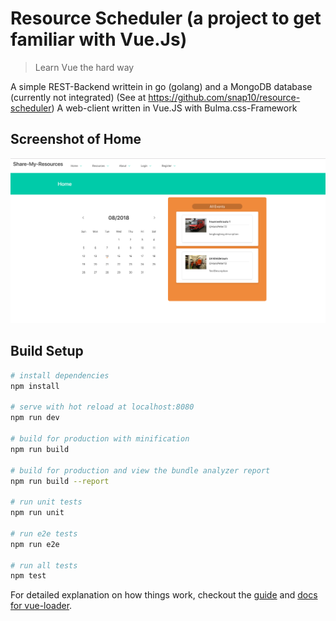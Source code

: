 # Resource Scheduler (a project to get familiar with Vue.Js)
> Learn Vue the hard way

A simple REST-Backend writtein in go (golang) and a MongoDB database (currently not integrated) (See at https://github.com/snap10/resource-scheduler)
A web-client written in Vue.JS with Bulma.css-Framework

## Screenshot of Home

![Screenshot of Home](screenshot.png)

## Build Setup

``` bash
# install dependencies
npm install

# serve with hot reload at localhost:8080
npm run dev

# build for production with minification
npm run build

# build for production and view the bundle analyzer report
npm run build --report

# run unit tests
npm run unit

# run e2e tests
npm run e2e

# run all tests
npm test
```

For detailed explanation on how things work, checkout the [guide](http://vuejs-templates.github.io/webpack/) and [docs for vue-loader](http://vuejs.github.io/vue-loader).
